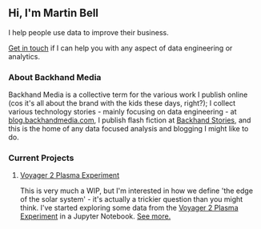 ## Hi, I'm Martin Bell

I help people use data to improve their business.

[Get in touch](mailto:martin@backhandmedia.com) if I can help you with any aspect of data engineering or analytics.

### About Backhand Media

Backhand Media is a collective term for the various work I publish online (cos it's all about the brand with the kids these days, right?); I collect various technology stories  - mainly focusing on data engineering - at [blog.backhandmedia.com](https://blog.backhandmedia.com), I publish flash fiction at [Backhand Stories](https://www.backhandstories.com), and this is the home of any data focused analysis and blogging I might like to do.

### Current Projects

1. [Voyager 2 Plasma Experiment](http://analysis.backhandmedia.com/voyager/solar_wind)

    This is very much a WIP, but I'm interested in how we define 'the edge of the solar system' - it's actually a trickier question than you might think. I've started exploring some data from the [Voyager 2 Plasma Experiment](https://voyager.jpl.nasa.gov/mission/spacecraft/instruments/pls/) in a Jupyter Notebook. [See more.](http://analysis.backhandmedia.com/voyager/solar_wind)


